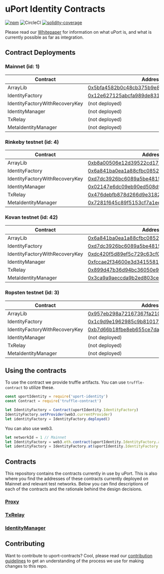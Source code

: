 # uPort Identity Contracts
[![npm](https://img.shields.io/npm/v/npm.svg)](https://www.npmjs.com/package/uport-identity)
![CircleCI](https://img.shields.io/circleci/project/github/uport-project/uport-identity.svg)
[![solidity-coverage](https://img.shields.io/badge/coverage-97.42%25-green.svg)](https://uport-project.github.io/uport-identity/coverage)

Please read our [Whitepaper](http://whitepaper.uport.me) for information on what uPort is, and what is currently possible as far as integration.

## Contract Deployments
### Mainnet (id: 1)
|Contract|Address|
| --|--|
|ArrayLib|[0x5bfa4582b0c48cb375b9e8322b57ac025965c148](https://etherscan.io/address/0x5bfa4582b0c48cb375b9e8322b57ac025965c148)|
|IdentityFactory|[0x12e627125abcfa989de831572f198577780d7127](https://etherscan.io/address/0x12e627125abcfa989de831572f198577780d7127)|
|IdentityFactoryWithRecoveryKey|(not deployed)|
|IdentityManager|(not deployed)|
|TxRelay|(not deployed)|
|MetaIdentityManager|(not deployed)|

### Rinkeby testnet (id: 4)
|Contract|Address|
| --|--|
|ArrayLib|[0xb8a00506e12d39522cd1787389ae8f83db536e46](https://rinkeby.etherscan.io/address/0xb8a00506e12d39522cd1787389ae8f83db536e46)|
|IdentityFactory|[0x6a841ba0ea1a88cfbc085220fc6b65973afca431](https://rinkeby.etherscan.io/address/0x6a841ba0ea1a88cfbc085220fc6b65973afca431)|
|IdentityFactoryWithRecoveryKey|[0xd7dc3926bc6089a5be4815215ceaa6e707591023](https://rinkeby.etherscan.io/address/0xd7dc3926bc6089a5be4815215ceaa6e707591023)|
|IdentityManager|[0x02147e6dc09eb90ed508d99274aaafa9c4ab0d72](https://rinkeby.etherscan.io/address/0x02147e6dc09eb90ed508d99274aaafa9c4ab0d72)|
|TxRelay|[0x476debfb878d266d9e3182d7bb304301a8748aad](https://rinkeby.etherscan.io/address/0x476debfb878d266d9e3182d7bb304301a8748aad)|
|MetaIdentityManager|[0x7281f645c89f5153cf7a1eea8f97678994506e17](https://rinkeby.etherscan.io/address/0x7281f645c89f5153cf7a1eea8f97678994506e17)|

### Kovan testnet (id: 42)
|Contract|Address|
| --|--|
|ArrayLib|[0x6a841ba0ea1a88cfbc085220fc6b65973afca431](https://kovan.etherscan.io/address/0x6a841ba0ea1a88cfbc085220fc6b65973afca431)|
|IdentityFactory|[0xd7dc3926bc6089a5be4815215ceaa6e707591023](https://kovan.etherscan.io/address/0xd7dc3926bc6089a5be4815215ceaa6e707591023)|
|IdentityFactoryWithRecoveryKey|[0xdc420f5d89ef5c729c63cf05b0ceda364d5a8b1d](https://kovan.etherscan.io/address/0xdc420f5d89ef5c729c63cf05b0ceda364d5a8b1d)|
|IdentityManager|[0xfccae2f34600e3d34155815ed21818feb69a31c7](https://kovan.etherscan.io/address/0xfccae2f34600e3d34155815ed21818feb69a31c7)|
|TxRelay|[0x899d47b36d94bc36050e9fdddb7d210a62c8656c](https://kovan.etherscan.io/address/0x899d47b36d94bc36050e9fdddb7d210a62c8656c)|
|MetaIdentityManager|[0x3ca9a9aeccda9b2ed803cee7bc24d4962ea29f25](https://kovan.etherscan.io/address/0x3ca9a9aeccda9b2ed803cee7bc24d4962ea29f25)|

### Ropsten testnet (id: 3)
|Contract|Address|
| --|--|
|ArrayLib|[0x957eb298a72167367fa210fc1aa3faba1d2b629c](https://ropsten.etherscan.io/address/0x957eb298a72167367fa210fc1aa3faba1d2b629c)|
|IdentityFactory|[0x1c9d9e1962985c9b8101777cae25c46279fe2a9c](https://ropsten.etherscan.io/address/0x1c9d9e1962985c9b8101777cae25c46279fe2a9c)|
|IdentityFactoryWithRecoveryKey|[0xb7d66b18fbe8eb655ce7daa5d616d908c25c32a7](https://ropsten.etherscan.io/address/0xb7d66b18fbe8eb655ce7daa5d616d908c25c32a7)|
|IdentityManager|(not deployed)|
|TxRelay|(not deployed)|
|MetaIdentityManager|(not deployed)|


## Using the contracts
To use the contract we provide truffle artifacts. You can use `truffle-contract` to utilize these.
```javascript
const uportIdentity = require('uport-identity')
const Contract = require('truffle-contract')

let IdentityFactory = Contract(uportIdentity.IdentityFactory)
IdentityFactory.setProvider(web3.currentProvider)
let identityFactory = IdentityFactory.deployed()
```
You can also use web3.
```javascript
let networkId = 1 // Mainnet
let IdentityFactory = web3.eth.contract(uportIdentity.IdentityFactory.abi)
let identityFactory = IdentityFactory.at(uportIdentity.IdentityFactory.networks[networkId].address)
```

## Contracts
This repository contains the contracts currently in use by uPort. This is also where you find the addresses of these contracts currently deployed on Mainnet and relevant test networks. Below you can find descriptions of each of the contracts and the rationale behind the design decisions.

### [Proxy](./docs/proxy.md)
### [TxRelay](./docs/txRelay.md)
### [IdentityManager](./docs/identityManager.md)

## Contributing
Want to contribute to uport-contracts? Cool, please read our [contribution guidelines](./CONTRIBUTING.md) to get an understanding of the process we use for making changes to this repo.
